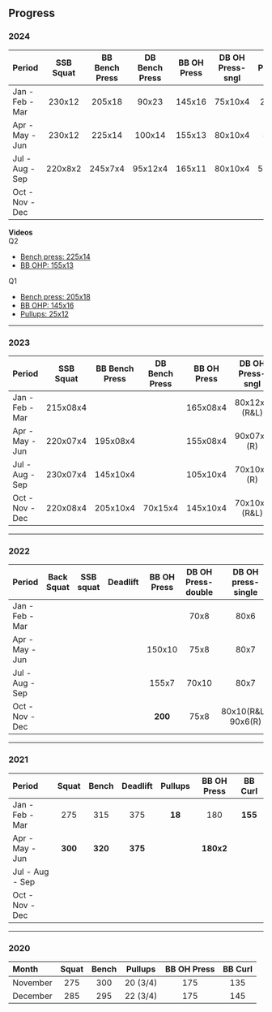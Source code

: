 ## Progress


### 2024

| Period           | SSB Squat        | BB Bench Press   | DB Bench Press   | BB OH Press      | DB OH Press-sngl | Pullups          |
| :--------------- | :--------------: | :--------------: | :--------------: | :--------------: | :--------------: | :--------------: |
| Jan - Feb - Mar  | 230x12           | 205x18           | 90x23            | 145x16           | 75x10x4          | 25x12            |
| Apr - May - Jun  | 230x12           | 225x14           | 100x14           | 155x13           | 80x10x4          | 50x8             |
| Jul - Aug - Sep  | 220x8x2          | 245x7x4          | 95x12x4          | 165x11           | 80x10x4          | 50x5x4           |
| Oct - Nov - Dec  |                  |                  |                  |                  |                  |                  |

**Videos**  
Q2
- [Bench press: 225x14](https://gd-public-bucket.s3.us-west-2.amazonaws.com/bench-press-225x14.mp4)
- [BB OHP: 155x13](https://gd-public-bucket.s3.us-west-2.amazonaws.com/bb-ohp-155x13.mp4)

Q1
- [Bench press: 205x18](https://gd-public-bucket.s3.us-west-2.amazonaws.com/bench-press-205x18.mp4)
- [BB OHP: 145x16](https://gd-public-bucket.s3.us-west-2.amazonaws.com/bb-ohp-145x16.mp4)
- [Pullups: 25x12](https://gd-public-bucket.s3.us-west-2.amazonaws.com/pullups-25x12.mp4)

*****

### 2023

| Period           | SSB Squat        | BB Bench Press   | DB Bench Press   | BB OH Press      | DB OH Press-sngl | Pullups          |
| :--------------- | :--------------: | :--------------: | :--------------: | :--------------: | :--------------: | :--------------: |
| Jan - Feb - Mar  | 215x08x4         |                  |                  | 165x08x4         | 80x12x4 (R&L)    | 10x5             |
| Apr - May - Jun  | 220x07x4         | 195x08x4         |                  | 155x08x4         | 90x07x4 (R)      | 12x5             |
| Jul - Aug - Sep  | 230x07x4         | 145x10x4         |                  | 105x10x4         | 70x10x4 (R)      | 10x5             |
| Oct - Nov - Dec  | 220x08x4         | 205x10x4         | 70x15x4          | 145x10x4         | 70x10x4 (R&L)    | 10x5             |

*****

### 2022

| Period          | Back Squat   | SSB squat    | Deadlift     | BB OH Press  | DB OH Press-double | DB OH press-single |
| :-------------- | :----------: | :----------: | :----------: | :----------: | :----------------: | :----------------: |
| Jan - Feb - Mar |              |              |              |              | 70x8               | 80x6               |
| Apr - May - Jun |              |              |              | 150x10       | 75x8               | 80x7               |
| Jul - Aug - Sep |              |              |              | 155x7        | 70x10              | 80x7               |
| Oct - Nov - Dec |              |              |              | **200**      | 75x8               | 80x10(R&L), 90x6(R)|

*****

### 2021

| Period          | Squat        | Bench        | Deadlift     | Pullups      | BB OH Press  | BB Curl      |
| :-------------- | :----------: | :----------: | :----------: | :----------: | :----------: | :----------: |
| Jan - Feb - Mar | 275          | 315          | 375          | **18**       | 180          | **155**      |
| Apr - May - Jun | **300**      | **320**      | **375**      |              | **180x2**    |              |
| Jul - Aug - Sep |              |              |              |              |              |              |
| Oct - Nov - Dec |              |              |              |              |              |              |

*****

### 2020

| Month           | Squat        | Bench        | Pullups      | BB OH Press  | BB Curl      |
| :-------------- | :----------: | :----------: | :----------: | :----------: | :----------: |
| November        | 275          | 300          | 20 (3/4)     | 175          | 135          |
| December        | 285          | 295          | 22 (3/4)     | 175          | 145          |
